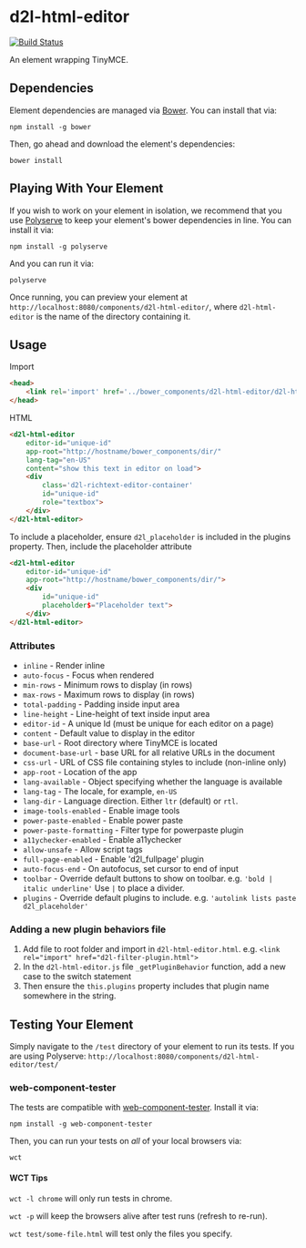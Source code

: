 
# d2l-html-editor

[![Build Status](https://travis-ci.com/Brightspace/d2l-html-editor.svg?token=z1N1ibLo45u7EF4sGt3Y&branch=master)](https://travis-ci.com/Brightspace/d2l-html-editor)

An element wrapping TinyMCE.

## Dependencies

Element dependencies are managed via [Bower](http://bower.io/). You can
install that via:

    npm install -g bower

Then, go ahead and download the element's dependencies:

    bower install


## Playing With Your Element

If you wish to work on your element in isolation, we recommend that you use
[Polyserve](https://github.com/PolymerLabs/polyserve) to keep your element's
bower dependencies in line. You can install it via:

    npm install -g polyserve

And you can run it via:

    polyserve

Once running, you can preview your element at
`http://localhost:8080/components/d2l-html-editor/`, where `d2l-html-editor` is the name of the directory containing it.


## Usage
Import
```html
<head>
    <link rel='import' href='../bower_components/d2l-html-editor/d2l-html-editor.html' />
</head>
```

HTML
```html
<d2l-html-editor
	editor-id="unique-id"
    app-root="http://hostname/bower_components/dir/"
    lang-tag="en-US"
    content="show this text in editor on load">
    <div
        class='d2l-richtext-editor-container'
        id="unique-id"
        role="textbox">
    </div>
</d2l-html-editor>
```
To include a placeholder, ensure `d2l_placeholder` is included in the plugins property. Then, include the placeholder attribute
```html
<d2l-html-editor
	editor-id="unique-id"
    app-root="http://hostname/bower_components/dir/">
    <div
        id="unique-id"
        placeholder$="Placeholder text">
    </div>
</d2l-html-editor>
```

### Attributes
* `inline` - Render inline
* `auto-focus` - Focus when rendered
* `min-rows` - Minimum rows to display (in rows)
* `max-rows` - Maximum rows to display (in rows)
* `total-padding` - Padding inside input area
* `line-height` - Line-height of text inside input area
* `editor-id` - A unique Id (must be unique for each editor on a page)
* `content` - Default value to display in the editor
* `base-url` - Root directory where TinyMCE is located 
* `document-base-url` - base URL for all relative URLs in the document
* `css-url` - URL of CSS file containing styles to include (non-inline only) 
* `app-root` - Location of the app
* `lang-available` - Object specifying whether the language is available
* `lang-tag` - The locale, for example, `en-US`
* `lang-dir` - Language direction. Either `ltr` (default) or `rtl`.
* `image-tools-enabled` - Enable image tools
* `power-paste-enabled` - Enable power paste
* `power-paste-formatting` - Filter type for powerpaste plugin
* `a11ychecker-enabled` - Enable a11ychecker
* `allow-unsafe` - Allow script tags
* `full-page-enabled` - Enable 'd2l_fullpage' plugin
* `auto-focus-end` - On autofocus, set cursor to end of input
* `toolbar` - Override default buttons to show on toolbar. e.g. `'bold | italic underline'` Use `|` to place a divider.
* `plugins` - Override default plugins to include. e.g. `'autolink lists paste d2l_placeholder'`

### Adding a new plugin behaviors file
1. Add file to root folder and import in `d2l-html-editor.html`. e.g. `<link rel="import" href="d2l-filter-plugin.html">`
2. In the `d2l-html-editor.js` file `_getPluginBehavior` function, add a new case to the switch statement
3. Then ensure the `this.plugins` property includes that plugin name somewhere in the string.


## Testing Your Element

Simply navigate to the `/test` directory of your element to run its tests. If
you are using Polyserve: `http://localhost:8080/components/d2l-html-editor/test/`

### web-component-tester

The tests are compatible with [web-component-tester](https://github.com/Polymer/web-component-tester).
Install it via:

    npm install -g web-component-tester

Then, you can run your tests on _all_ of your local browsers via:

    wct

#### WCT Tips

`wct -l chrome` will only run tests in chrome.

`wct -p` will keep the browsers alive after test runs (refresh to re-run).

`wct test/some-file.html` will test only the files you specify.
